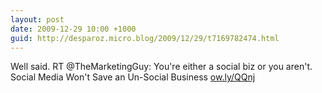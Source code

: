 ```yaml
---
layout: post
date: 2009-12-29 10:00 +1000
guid: http://desparoz.micro.blog/2009/12/29/t7169782474.html
---
```

Well said. RT @TheMarketingGuy: You're either a social biz or you aren't. Social Media Won't Save an Un-Social Business [ow.ly/QQnj](http://ow.ly/QQnj)
